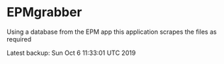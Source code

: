 # EPMgrabber
Using a database from the EPM app this application scrapes the files as required


Latest backup: Sun Oct 6 11:33:01 UTC 2019
